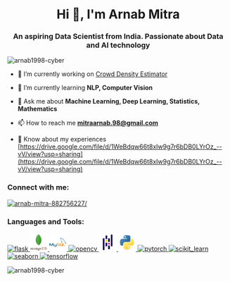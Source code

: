<h1 align="center">Hi 👋, I'm Arnab Mitra</h1>
<h3 align="center">An aspiring Data Scientist from India. Passionate about Data and AI technology</h3>

<p align="left"> <img src="https://komarev.com/ghpvc/?username=arnab1998-cyber&label=Profile%20views&color=0e75b6&style=flat" alt="arnab1998-cyber" /> </p>


- 🔭 I’m currently working on [Crowd Density Estimator](https://github.com/Arnab1998-cyber/Crowd-Density-Estimation)

- 🌱 I’m currently learning **NLP, Computer Vision**

- 💬 Ask me about **Machine Learning, Deep Learning, Statistics, Mathematics**

- 📫 How to reach me **mitraarnab.98@gmail.com**

- 📄 Know about my experiences [https://drive.google.com/file/d/1WeBdqw66t8xIw9g7r6bDB0LYrOz_--vV/view?usp=sharing](https://drive.google.com/file/d/1WeBdqw66t8xIw9g7r6bDB0LYrOz_--vV/view?usp=sharing)

<h3 align="left">Connect with me:</h3>
<p align="left">
<a href="https://linkedin.com/in/arnab-mitra-882756227/" target="blank"><img align="center" src="https://raw.githubusercontent.com/rahuldkjain/github-profile-readme-generator/master/src/images/icons/Social/linked-in-alt.svg" alt="arnab-mitra-882756227/" height="30" width="40" /></a>
</p>

<h3 align="left">Languages and Tools:</h3>
<p align="left"> <a href="https://flask.palletsprojects.com/" target="_blank" rel="noreferrer"> <img src="https://www.vectorlogo.zone/logos/pocoo_flask/pocoo_flask-icon.svg" alt="flask" width="40" height="40"/> </a> <a href="https://www.mongodb.com/" target="_blank" rel="noreferrer"> <img src="https://raw.githubusercontent.com/devicons/devicon/master/icons/mongodb/mongodb-original-wordmark.svg" alt="mongodb" width="40" height="40"/> </a> <a href="https://www.mysql.com/" target="_blank" rel="noreferrer"> <img src="https://raw.githubusercontent.com/devicons/devicon/master/icons/mysql/mysql-original-wordmark.svg" alt="mysql" width="40" height="40"/> </a> <a href="https://opencv.org/" target="_blank" rel="noreferrer"> <img src="https://www.vectorlogo.zone/logos/opencv/opencv-icon.svg" alt="opencv" width="40" height="40"/> </a> <a href="https://pandas.pydata.org/" target="_blank" rel="noreferrer"> <img src="https://raw.githubusercontent.com/devicons/devicon/2ae2a900d2f041da66e950e4d48052658d850630/icons/pandas/pandas-original.svg" alt="pandas" width="40" height="40"/> </a> <a href="https://www.python.org" target="_blank" rel="noreferrer"> <img src="https://raw.githubusercontent.com/devicons/devicon/master/icons/python/python-original.svg" alt="python" width="40" height="40"/> </a> <a href="https://pytorch.org/" target="_blank" rel="noreferrer"> <img src="https://www.vectorlogo.zone/logos/pytorch/pytorch-icon.svg" alt="pytorch" width="40" height="40"/> </a> <a href="https://scikit-learn.org/" target="_blank" rel="noreferrer"> <img src="https://upload.wikimedia.org/wikipedia/commons/0/05/Scikit_learn_logo_small.svg" alt="scikit_learn" width="40" height="40"/> </a> <a href="https://seaborn.pydata.org/" target="_blank" rel="noreferrer"> <img src="https://seaborn.pydata.org/_images/logo-mark-lightbg.svg" alt="seaborn" width="40" height="40"/> </a> <a href="https://www.tensorflow.org" target="_blank" rel="noreferrer"> <img src="https://www.vectorlogo.zone/logos/tensorflow/tensorflow-icon.svg" alt="tensorflow" width="40" height="40"/> </a> </p>

<p><img align="center" src="https://github-readme-stats.vercel.app/api/top-langs?username=arnab1998-cyber&show_icons=true&locale=en&layout=compact" alt="arnab1998-cyber" /></p>

